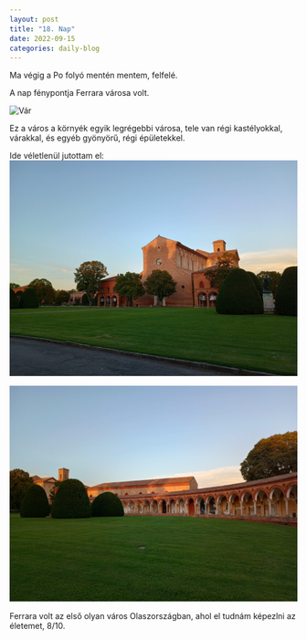 ```yaml
---
layout: post
title: "18. Nap"
date: 2022-09-15
categories: daily-blog
---
```


Ma végig a Po folyó mentén mentem, felfelé.

A nap fénypontja Ferrara városa volt. 

![Vár](/day18vár.jpg)

Ez a város a környék egyik legrégebbi városa, tele van régi kastélyokkal, várakkal, és egyéb gyönyörű, régi épületekkel.

Ide véletlenül jutottam el:
![Kastélykert szerűség](/day18kert1.jpg)

![Kastélykert szerűség](/day18kert2.jpg)

Ferrara volt az első olyan város Olaszországban, ahol el tudnám képezlni az életemet, 8/10.

